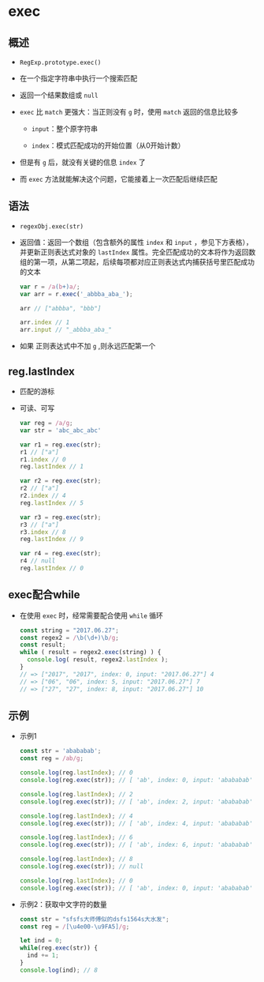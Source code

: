 # exec

## 概述

  - `RegExp.prototype.exec()`

  - 在一个指定字符串中执行一个搜索匹配

  - 返回一个结果数组或 `null`

  - `exec` 比 `match` 更强大：当正则没有 `g` 时，使用 `match` 返回的信息比较多

      - `input`：整个原字符串

      - `index`：模式匹配成功的开始位置（从0开始计数）

  - 但是有 `g` 后，就没有关键的信息 `index` 了

  - 而 `exec` 方法就能解决这个问题，它能接着上一次匹配后继续匹配

## 语法

  - `regexObj.exec(str)`

  - 返回值：返回一个数组（包含额外的属性 `index` 和 `input` ，参见下方表格），并更新正则表达式对象的 `lastIndex` 属性。完全匹配成功的文本将作为返回数组的第一项，从第二项起，后续每项都对应正则表达式内捕获括号里匹配成功的文本

    ```javascript
    var r = /a(b+)a/;
    var arr = r.exec('_abbba_aba_');

    arr // ["abbba", "bbb"]

    arr.index // 1
    arr.input // "_abbba_aba_"
    ```

  - 如果 正则表达式中不加 `g` ,则永远匹配第一个

## reg.lastIndex

  - 匹配的游标

  - 可读、可写

    ```javascript
    var reg = /a/g;
    var str = 'abc_abc_abc'

    var r1 = reg.exec(str);
    r1 // ["a"]
    r1.index // 0
    reg.lastIndex // 1

    var r2 = reg.exec(str);
    r2 // ["a"]
    r2.index // 4
    reg.lastIndex // 5

    var r3 = reg.exec(str);
    r3 // ["a"]
    r3.index // 8
    reg.lastIndex // 9

    var r4 = reg.exec(str);
    r4 // null
    reg.lastIndex // 0
    ```

## exec配合while

  - 在使用 `exec` 时，经常需要配合使用 `while` 循环

    ```javascript
    const string = "2017.06.27";
    const regex2 = /\b(\d+)\b/g;
    const result;
    while ( result = regex2.exec(string) ) {
      console.log( result, regex2.lastIndex );
    }
    // => ["2017", "2017", index: 0, input: "2017.06.27"] 4
    // => ["06", "06", index: 5, input: "2017.06.27"] 7
    // => ["27", "27", index: 8, input: "2017.06.27"] 10
    ```

## 示例

  - 示例1

    ```javascript
    const str = 'abababab';
    const reg = /ab/g;

    console.log(reg.lastIndex); // 0
    console.log(reg.exec(str)); // [ 'ab', index: 0, input: 'abababab' ]

    console.log(reg.lastIndex); // 2
    console.log(reg.exec(str)); // [ 'ab', index: 2, input: 'abababab' ]

    console.log(reg.lastIndex); // 4
    console.log(reg.exec(str)); // [ 'ab', index: 4, input: 'abababab' ]

    console.log(reg.lastIndex); // 6
    console.log(reg.exec(str)); // [ 'ab', index: 6, input: 'abababab' ]

    console.log(reg.lastIndex); // 8
    console.log(reg.exec(str)); // null

    console.log(reg.lastIndex); // 0
    console.log(reg.exec(str)); // [ 'ab', index: 0, input: 'abababab' ]
    ```

  - 示例2：获取中文字符的数量

    ```javascript
    const str = "sfsfs大师傅似的dsfs1564s大水发";
    const reg = /[\u4e00-\u9FA5]/g;

    let ind = 0;
    while(reg.exec(str)) {
      ind += 1;
    }
    console.log(ind); // 8
    ```
